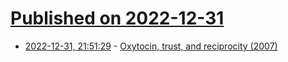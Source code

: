 # [Published on 2022-12-31](index.md)

* [2022-12-31, 21:51:29](https://news.ycombinator.com/item?id=34201142) - [Oxytocin, trust, and reciprocity (2007)](https://www.hugthemonkey.com/2007/03/paul_zak_oxytoc.html)
